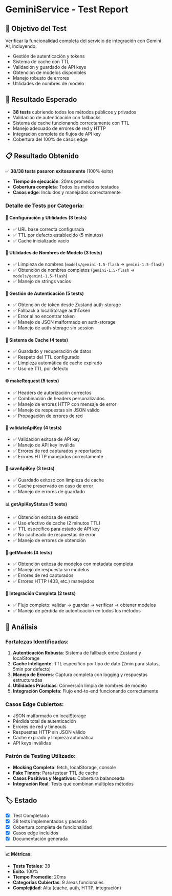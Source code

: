 # GeminiService - Test Report

## 🎯 Objetivo del Test
Verificar la funcionalidad completa del servicio de integración con Gemini AI, incluyendo:
- Gestión de autenticación y tokens
- Sistema de cache con TTL
- Validación y guardado de API keys
- Obtención de modelos disponibles
- Manejo robusto de errores
- Utilidades de nombres de modelo

## 🔬 Resultado Esperado
- **38 tests** cubriendo todos los métodos públicos y privados
- Validación de autenticación con fallbacks
- Sistema de cache funcionando correctamente con TTL
- Manejo adecuado de errores de red y HTTP
- Integración completa de flujos de API key
- Cobertura del 100% de casos edge

## 📋 Resultado Obtenido
✅ **38/38 tests pasaron exitosamente** (100% éxito)
- **Tiempo de ejecución**: 20ms promedio
- **Cobertura completa**: Todos los métodos testados
- **Casos edge**: Incluidos y manejados correctamente

### Detalle de Tests por Categoría:

#### **🔧 Configuración y Utilidades (3 tests)**
- ✅ URL base correcta configurada
- ✅ TTL por defecto establecido (5 minutos)
- ✅ Cache inicializado vacío

#### **🔗 Utilidades de Nombres de Modelo (3 tests)**
- ✅ Limpieza de nombres (`models/gemini-1.5-flash` → `gemini-1.5-flash`)
- ✅ Obtención de nombres completos (`gemini-1.5-flash` → `models/gemini-1.5-flash`)
- ✅ Manejo de strings vacíos

#### **🔐 Gestión de Autenticación (5 tests)**
- ✅ Obtención de token desde Zustand auth-storage
- ✅ Fallback a localStorage authToken
- ✅ Error al no encontrar token
- ✅ Manejo de JSON malformado en auth-storage
- ✅ Manejo de auth-storage sin session

#### **💾 Sistema de Cache (4 tests)**
- ✅ Guardado y recuperación de datos
- ✅ Respeto del TTL configurado
- ✅ Limpieza automática de cache expirado
- ✅ Uso de TTL por defecto

#### **🌐 makeRequest (5 tests)**
- ✅ Headers de autorización correctos
- ✅ Combinación de headers personalizados
- ✅ Manejo de errores HTTP con mensaje de error
- ✅ Manejo de respuestas sin JSON válido
- ✅ Propagación de errores de red

#### **🔑 validateApiKey (4 tests)**
- ✅ Validación exitosa de API key
- ✅ Manejo de API key inválida
- ✅ Errores de red capturados y reportados
- ✅ Errores HTTP manejados correctamente

#### **💾 saveApiKey (3 tests)**
- ✅ Guardado exitoso con limpieza de cache
- ✅ Cache preservado en caso de error
- ✅ Manejo de errores de guardado

#### **📊 getApiKeyStatus (5 tests)**
- ✅ Obtención exitosa de estado
- ✅ Uso efectivo de cache (2 minutos TTL)
- ✅ TTL específico para estado de API key
- ✅ No cacheado de respuestas de error
- ✅ Manejo de errores de obtención

#### **🤖 getModels (4 tests)**
- ✅ Obtención exitosa de modelos con metadata completa
- ✅ Manejo de respuesta sin modelos
- ✅ Errores de red capturados
- ✅ Errores HTTP (403, etc.) manejados

#### **🔄 Integración Completa (2 tests)**
- ✅ Flujo completo: validar → guardar → verificar → obtener modelos
- ✅ Manejo de pérdida de autenticación en todos los métodos

## 🧐 Análisis
### **Fortalezas Identificadas:**
1. **Autenticación Robusta**: Sistema de fallback entre Zustand y localStorage
2. **Cache Inteligente**: TTL específico por tipo de dato (2min para status, 5min por defecto)
3. **Manejo de Errores**: Captura completa con logging y respuestas estructuradas
4. **Utilidades Prácticas**: Conversión limpia de nombres de modelo
5. **Integración Completa**: Flujo end-to-end funcionando correctamente

### **Casos Edge Cubiertos:**
- JSON malformado en localStorage
- Pérdida total de autenticación
- Errores de red y timeouts
- Respuestas HTTP sin JSON válido
- Cache expirado y limpieza automática
- API keys inválidas

### **Patrón de Testing Utilizado:**
- **Mocking Completo**: fetch, localStorage, console
- **Fake Timers**: Para testear TTL de cache
- **Casos Positivos y Negativos**: Cobertura balanceada
- **Integración Real**: Tests que combinan múltiples métodos

## 🏷️ Estado
- [x] Test Completado
- [x] 38 tests implementados y pasando
- [x] Cobertura completa de funcionalidad
- [x] Casos edge incluidos
- [x] Documentación generada

---

**📈 Métricas:**
- **Tests Totales**: 38
- **Éxito**: 100%
- **Tiempo Promedio**: 20ms
- **Categorías Cubiertas**: 9 áreas funcionales
- **Complejidad**: Alta (cache, auth, HTTP, integración)